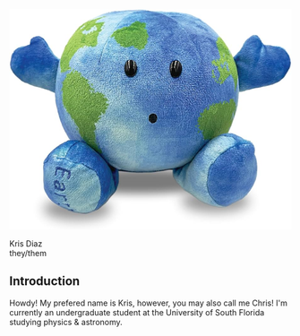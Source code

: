 <head><link rel="stylesheet" href="https://latex.vercel.app/style.css"></head>
<title></title>
<center><img src="https://github.com/chrisd149/chrisd149.github.io/blob/main/images/yo.jpg?raw=true" title="literally me btw"></center>

<p class="author">Kris Diaz <br> they/them</p>

<div class="abstract">
  <h2>Introduction</h2>
  <p>Howdy! My prefered name is Kris, however, you may also call me Chris! I'm currently an undergraduate student at the University of South Florida studying physics & astronomy. 
</p>
</div>



